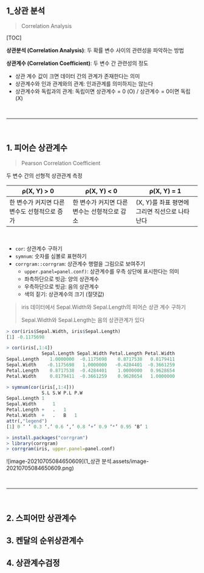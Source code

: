 ## 1_상관 분석

> Correlation Analysis

[TOC]

**상관분석 (Correlation Analysis)**: 두 확률 변수 사이의 관련성을 파악하는 방법

**상관계수 (Correlation Coefficient)**: 두 변수 간 관련성의 정도

- 상관 계수 값이 크면 데이터 간의 관계가 존재한다는 의미
- 상관계수와 인과 관계와의 관계: 인과관계를 의미하지는 않는다
- 상관계수와 독립과의 관계: 독립이면 상관계수 = 0 (O) / 상관계수 = 0이면 독립 (X)

<br>

---

<br>

## 1. 피어슨 상관계수

> Pearson Correlation Coefficient

두 변수 간의 선형적 상관관계 측정

| ρ(X, Y) > 0                                  | ρ(X, Y) < 0                                  | ρ(X, Y) = 1                                   |
| -------------------------------------------- | -------------------------------------------- | --------------------------------------------- |
| 한 변수가 커지면 다른 변수도 선형적으로 증가 | 한 변수가 커지면 다른 변수는 선형적으로 감소 | (X, Y)를 좌표 평면에 그리면 직선으로 나타난다 |

<br>

- `cor`: 상관계수 구하기
- `symnum`: 숫자를 심볼로 표현하기
- `corrgram::corrgram`: 상관계수 행렬을 그림으로 보여주기 
  - `upper.panel=panel.conf)`: 상관계수를 우측 상단에 표시한다는 의미
  - 좌측하단으로 빗금: 양의 상관계수
  - 우측하단으로 빗금: 음의 상관계수
  - 색의 짙기: 상관계수의 크기 (절댓값)

> iris 데이터에서 Sepal.Width와 Sepal.Length의 피어슨 상관 계수 구하기
>
> Sepal.Width와 Sepal.Length는 음의 상관관계가 있다

```r
> cor(iris$Sepal.Width, iris$Sepal.Length)
[1] -0.1175698
```

```r
> cor(iris[,1:4])
             Sepal.Length Sepal.Width Petal.Length Petal.Width
Sepal.Length    1.0000000  -0.1175698    0.8717538   0.8179411
Sepal.Width    -0.1175698   1.0000000   -0.4284401  -0.3661259
Petal.Length    0.8717538  -0.4284401    1.0000000   0.9628654
Petal.Width     0.8179411  -0.3661259    0.9628654   1.0000000
```

```r
> symnum(cor(iris[,1:4]))
             S.L S.W P.L P.W
Sepal.Length 1              
Sepal.Width      1          
Petal.Length +   .   1      
Petal.Width  +   .   B   1  
attr(,"legend")
[1] 0 ‘ ’ 0.3 ‘.’ 0.6 ‘,’ 0.8 ‘+’ 0.9 ‘*’ 0.95 ‘B’ 1
```

```r
> install.packages("corrgram")
> library(corrgram)
> corrgram(iris, upper.panel=panel.conf)
```

![image-20210705084650609](1_상관 분석.assets/image-20210705084650609.png)

<br>

---

<br>

## 2. 스피어만 상관계수

## 3. 켄달의 순위상관계수

## 4. 상관계수검정

